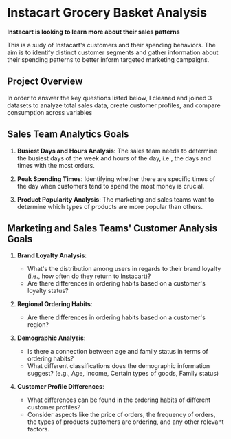 # Instacart Grocery Basket Analysis

**Instacart is looking to learn more about their sales patterns**

This is a sudy of Instacart's customers and their spending behaviors. The aim is to identify distinct customer segments and gather information about their spending patterns to better inform targeted marketing campaigns. 

## Project Overview

In order to answer the key questions listed below, I cleaned and joined 3 datasets to analyze total sales data, create customer profiles, and compare consumption across variables  

## Sales Team Analytics Goals

1. **Busiest Days and Hours Analysis**: The sales team needs to determine the busiest days of the week and hours of the day, i.e., the days and times with the most orders.

2. **Peak Spending Times**: Identifying whether there are specific times of the day when customers tend to spend the most money is crucial.

3. **Product Popularity Analysis**: The marketing and sales teams want to determine which types of products are more popular than others. 

## Marketing and Sales Teams' Customer Analysis Goals

1. **Brand Loyalty Analysis**:
   - What's the distribution among users in regards to their brand loyalty (i.e., how often do they return to Instacart)?
   - Are there differences in ordering habits based on a customer's loyalty status?

2. **Regional Ordering Habits**:
   - Are there differences in ordering habits based on a customer's region?

3. **Demographic Analysis**:
   - Is there a connection between age and family status in terms of ordering habits?
   - What different classifications does the demographic information suggest? (e.g., Age, Income, Certain types of goods, Family status)

4. **Customer Profile Differences**:
   - What differences can be found in the ordering habits of different customer profiles?
   - Consider aspects like the price of orders, the frequency of orders, the types of products customers are ordering, and any other relevant factors.
